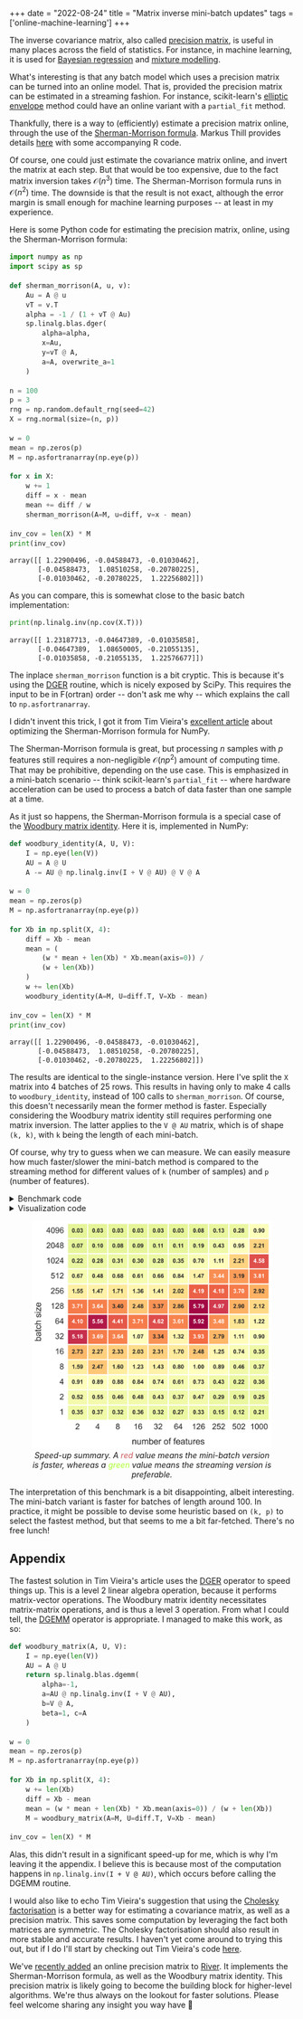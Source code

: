 +++
date = "2022-08-24"
title = "Matrix inverse mini-batch updates"
tags = ['online-machine-learning']
+++

The inverse covariance matrix, also called [precision matrix](https://www.wikiwand.com/en/Precision_matrix), is useful in many places across the field of statistics. For instance, in machine learning, it is used for [Bayesian regression](/blog/bayesian-linear-regression) and [mixture modelling](https://scikit-learn.org/stable/modules/mixture.html#gmm).

What's interesting is that any batch model which uses a precision matrix can be turned into an online model. That is, provided the precision matrix can be estimated in a streaming fashion. For instance, scikit-learn's [elliptic envelope](https://scikit-learn.org/stable/modules/generated/sklearn.covariance.EllipticEnvelope.html#sklearn.covariance.EllipticEnvelope) method could have an online variant with a `partial_fit` method.

Thankfully, there is a way to (efficiently) estimate a precision matrix online, through the use of the [Sherman-Morrison formula](https://www.wikiwand.com/en/Sherman%E2%80%93Morrison_formula). Markus Thill provides details [here](https://markusthill.github.io/math/stats/ml/online-estimation-of-the-inverse-covariance-matrix/) with some accompanying R code.

Of course, one could just estimate the covariance matrix online, and invert the matrix at each step. But that would be too expensive, due to the fact matrix inversion takes $\mathcal{O}(n^3)$ time. The Sherman-Morrison formula runs in $\mathcal{O}(n^2)$ time. The downside is that the result is not exact, although the error margin is small enough for machine learning purposes -- at least in my experience.

Here is some Python code for estimating the precision matrix, online, using the Sherman-Morrison formula:

```py
import numpy as np
import scipy as sp

def sherman_morrison(A, u, v):
    Au = A @ u
    vT = v.T
    alpha = -1 / (1 + vT @ Au)
    sp.linalg.blas.dger(
        alpha=alpha,
        x=Au,
        y=vT @ A,
        a=A, overwrite_a=1
    )

n = 100
p = 3
rng = np.random.default_rng(seed=42)
X = rng.normal(size=(n, p))

w = 0
mean = np.zeros(p)
M = np.asfortranarray(np.eye(p))

for x in X:
    w += 1
    diff = x - mean
    mean += diff / w
    sherman_morrison(A=M, u=diff, v=x - mean)

inv_cov = len(X) * M
print(inv_cov)
```

```
array([[ 1.22900496, -0.04588473, -0.01030462],
       [-0.04588473,  1.08510258, -0.20780225],
       [-0.01030462, -0.20780225,  1.22256802]])
```

As you can compare, this is somewhat close to the basic batch implementation:

```py
print(np.linalg.inv(np.cov(X.T)))
```

```
array([[ 1.23187713, -0.04647389, -0.01035858],
       [-0.04647389,  1.08650005, -0.21055135],
       [-0.01035858, -0.21055135,  1.22576677]])
```

The inplace `sherman_morrison` function is a bit cryptic. This is because it's using the [DGER](https://netlib.org/lapack/explore-html/d7/d15/group__double__blas__level2_ga458222e01b4d348e9b52b9343d52f828.html#ga458222e01b4d348e9b52b9343d52f828) routine, which is nicely exposed by SciPy. This requires the input to be in F(ortran) order -- don't ask me why -- which explains the call to `np.asfortranarray`.

I didn't invent this trick, I got it from Tim Vieira's [excellent article](https://timvieira.github.io/blog/post/2021/03/25/fast-rank-one-updates-to-matrix-inverse/) about optimizing the Sherman-Morrison formula for NumPy.

The Sherman-Morrison formula is great, but processing $n$ samples with $p$ features still requires a non-negligible $\mathcal{O}(np^2)$ amount of computing time. That may be prohibitive, depending on the use case. This is emphasized in a mini-batch scenario -- think scikit-learn's `partial_fit` -- where hardware acceleration can be used to process a batch of data faster than one sample at a time.

As it just so happens, the Sherman-Morrison formula is a special case of the [Woodbury matrix identity](https://www.wikiwand.com/en/Woodbury_matrix_identity). Here it is, implemented in NumPy:

```py
def woodbury_identity(A, U, V):
    I = np.eye(len(V))
    AU = A @ U
    A -= AU @ np.linalg.inv(I + V @ AU) @ V @ A

w = 0
mean = np.zeros(p)
M = np.asfortranarray(np.eye(p))

for Xb in np.split(X, 4):
    diff = Xb - mean
    mean = (
        (w * mean + len(Xb) * Xb.mean(axis=0)) /
        (w + len(Xb))
    )
    w += len(Xb)
    woodbury_identity(A=M, U=diff.T, V=Xb - mean)

inv_cov = len(X) * M
print(inv_cov)
```

```
array([[ 1.22900496, -0.04588473, -0.01030462],
       [-0.04588473,  1.08510258, -0.20780225],
       [-0.01030462, -0.20780225,  1.22256802]])
```

The results are identical to the single-instance version. Here I've split the `X` matrix into 4 batches of 25 rows. This results in having only to make 4 calls to `woodbury_identity`, instead of 100 calls to `sherman_morrison`. Of course, this doesn't necessarily mean the former method is faster. Especially considering the Woodbury matrix identity still requires performing one matrix inversion. The latter applies to the `V @ AU` matrix, which is of shape `(k, k)`, with `k` being the length of each mini-batch.

Of course, why try to guess when we can measure. We can easily measure how much faster/slower the mini-batch method is compared to the streaming method for different values of `k` (number of samples) and `p` (number of features).

<details>
  <summary>Benchmark code</summary>

```python
def streaming(X):
    p = X.shape[1]
    w = 0
    mean = np.zeros(p)
    M = np.asfortranarray(np.eye(p))

    for x in X:
        w += 1
        diff = x - mean
        mean += diff / w
        sherman_morrison(A=M, u=diff, v=x - mean)

def mini_batch(X):
    p = X.shape[1]
    w = 0
    mean = np.zeros(p)
    M = np.asfortranarray(np.eye(p))

    diff = X - mean
    mean = (w * mean + len(X) * X.mean(axis=0)) / (w + len(X))
    w += len(X)
    woodbury_matrix(A=M, U=diff.T, V=X - mean)

def workload():
    rng = np.random.default_rng(seed=42)
    K = [2 ** k for k in range(13)]
    P = np.ceil(np.logspace(0.3, 3, 10)).astype(int)
    for k in K:
        for p in P:
            X = rng.normal(size=(k, p))
            yield X

def run():
    for X in workload():
        k, p = X.shape
        t_streaming = %timeit -o -q streaming(X)
        t_mini_batch = %timeit -o -q mini_batch(X)
        yield k, p, t_streaming.average / t_mini_batch.average

results = [
    {'k': k, 'p': p, 'speed_up': speed_up}
    for k, p, speed_up in run()
]

pd.DataFrame(results).to_csv('results.csv', index=False)
```
</details>

<details>
  <summary>Visualization code</summary>

```python
import matplotlib.pyplot as plt
import pandas as pd
import seaborn as sns

fig, ax = plt.subplots(figsize=(10, 10))

df = (
    pd.read_csv('results.csv')
    .pivot('n', 'p', 'speed_up')
    .sort_index(ascending=False)
)

sns.set(font_scale=2)
sns.heatmap(
    df,
    cmap='Spectral_r',
    center=1,
    #square=True,
    linewidth=3,
    annot=True,
    fmt='.2f',
    annot_kws={
        'fontsize': 16,
        'fontweight': 'bold'
    },
    ax=ax,
    cbar=False
)
ax.set_ylabel('batch size', labelpad=10)
ax.set_xlabel('number of features', labelpad=20)

plt.savefig('speed-up.svg', bbox_inches='tight')
```
</details>

<div align="center">
<figure >
    <img src="/img/blog/matrix-inverse-mini-batch/speed-up.svg" style="box-shadow: none;">
    <figcaption><i>Speed-up summary. A <span style="color: indianred;">red</span> value means the mini-batch version is faster, whereas a <span style="color: greenyellow;">green</span> value means the streaming version is preferable.</i></figcaption>
</figure>
</div>

The interpretation of this benchmark is a bit disappointing, albeit interesting. The mini-batch variant is faster for batches of length around 100. In practice, it might be possible to devise some heuristic based on `(k, p)` to select the fastest method, but that seems to me a bit far-fetched. There's no free lunch!

## Appendix

The fastest solution in Tim Vieira's article uses the [DGER](https://netlib.org/lapack/explore-html/d7/d15/group__double__blas__level2_ga458222e01b4d348e9b52b9343d52f828.html#ga458222e01b4d348e9b52b9343d52f828) operator to speed things up. This is a level 2 linear algebra operation, because it performs matrix-vector operations. The Woodbury matrix identity necessitates matrix-matrix operations, and is thus a level 3 operation. From what I could tell, the [DGEMM](https://netlib.org/lapack/explore-html/d1/d54/group__double__blas__level3_gaeda3cbd99c8fb834a60a6412878226e1.html) operator is appropriate. I managed to make this work, as so:

```py
def woodbury_matrix(A, U, V):
    I = np.eye(len(V))
    AU = A @ U
    return sp.linalg.blas.dgemm(
        alpha=-1,
        a=AU @ np.linalg.inv(I + V @ AU),
        b=V @ A,
        beta=1, c=A
    )

w = 0
mean = np.zeros(p)
M = np.asfortranarray(np.eye(p))

for Xb in np.split(X, 4):
    w += len(Xb)
    diff = Xb - mean
    mean = (w * mean + len(Xb) * Xb.mean(axis=0)) / (w + len(Xb))
    M = woodbury_matrix(A=M, U=diff.T, V=Xb - mean)

inv_cov = len(X) * M
```

Alas, this didn't result in a significant speed-up for me, which is why I'm leaving it the appendix. I believe this is because most of the computation happens in `np.linalg.inv(I + V @ AU)`, which occurs before calling the DGEMM routine.

I would also like to echo Tim Vieira's suggestion that using the [Cholesky factorisation](https://www.wikiwand.com/en/Cholesky_decomposition) is a better way for estimating a covariance matrix, as well as a precision matrix. This saves some computation by leveraging the fact both matrices are symmetric. The Cholesky factorisation should also result in more stable and accurate results. I haven't yet come around to trying this out, but if I do I'll start by checking out Tim Vieira's code [here](https://github.com/timvieira/arsenal/blob/master/arsenal/maths/cholesky.py).

We've [recently added](https://github.com/online-ml/river/pull/999) an online precision matrix to [River](https://github.com/online-ml/river). It implements the Sherman-Morrison formula, as well as the Woodbury matrix identity. This precision matrix is likely going to become the building block for higher-level algorithms. We're thus always on the lookout for faster solutions. Please feel welcome sharing any insight you way have 👐
